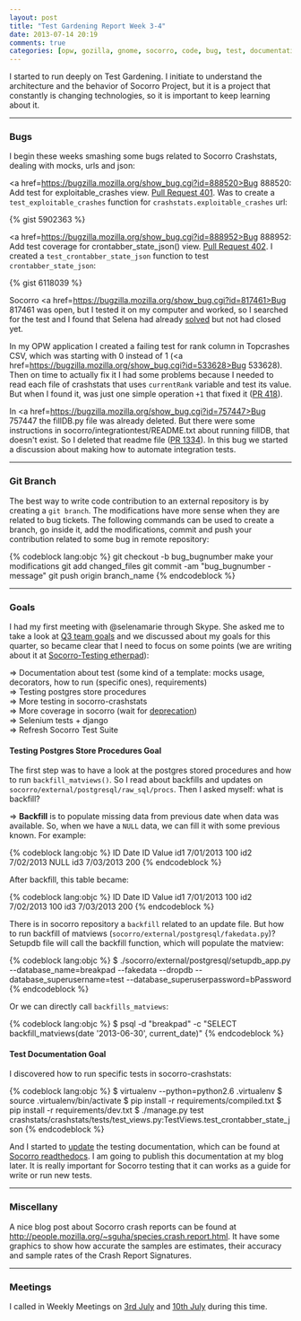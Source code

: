 ```yaml
---
layout: post
title: "Test Gardening Report Week 3-4"
date: 2013-07-14 20:19
comments: true
categories: [opw, gozilla, gnome, socorro, code, bug, test, documentation]
---
```


I started to run deeply on Test Gardening. I initiate to understand the architecture and the behavior of Socorro Project, but it is a project that constantly is changing technologies, so it is important to keep learning about it. 

***

### Bugs

I begin these weeks smashing some bugs related to Socorro Crashstats, dealing with mocks, urls and json:

<a href=https://bugzilla.mozilla.org/show_bug.cgi?id=888520>Bug 888520:</a> Add test for exploitable_crashes view. <a href=https://github.com/mozilla/socorro-crashstats/pull/401>Pull Request 401</a>. Was to create a ``test_exploitable_crashes`` function for ``crashstats.exploitable_crashes`` url:

<!-- more -->

{% gist 5902363 %}

<a href=https://bugzilla.mozilla.org/show_bug.cgi?id=888952>Bug 888952:</a> Add test coverage for crontabber_state_json() view. <a href=https://github.com/mozilla/socorro-crashstats/pull/402>Pull Request 402</a>. I created a ``test_crontabber_state_json`` function to test ``crontabber_state_json``:

{% gist 6118039 %}

Socorro <a href=https://bugzilla.mozilla.org/show_bug.cgi?id=817461>Bug 817461</a> was open, but I tested it on my computer and worked, so I searched for the test and I found that Selena had already <a href=https://github.com/mozilla/socorro/commit/ade562e91c26d6c6c2f8c28cd8297d72a77d70bf>solved</a> but not had closed yet.

In my OPW application I created a failing test for rank column in Topcrashes CSV, which was starting with 0 instead of 1 (<a href=https://bugzilla.mozilla.org/show_bug.cgi?id=533628>Bug 533628</a>). Then on time to actually fix it I had some problems because I needed to read each file of crashstats that uses ``currentRank`` variable and test its value. But when I found it, was just one simple operation ``+1`` that fixed it (<a href=https://github.com/mozilla/socorro-crashstats/pull/418>PR 418</a>).

In <a href=https://bugzilla.mozilla.org/show_bug.cgi?id=757447>Bug 757447</a> the fillDB.py file was already deleted. But there were some instructions in socorro/integrationtest/README.txt about running fillDB, that doesn't exist. So I deleted that readme file (<a href=https://github.com/mozilla/socorro/pull/1334>PR 1334</a>). In this bug we started a discussion about making how to automate integration tests.

***

### Git Branch

The best way to write code contribution to an external repository is by creating a ``git branch``. The modifications have more sense when they are related to bug tickets. The following commands can be used to create a branch, go inside it, add the modifications, commit and push your contribution related to some bug in remote repository:

{% codeblock lang:objc %}
git checkout -b bug_bugnumber
make your modifications
git add changed_files
git commit -am "bug_bugnumber - message"
git push origin branch_name
{% endcodeblock %}


***

### Goals

I had my first meeting with @selenamarie through Skype. She asked me to take a look at <a href=https://etherpad.mozilla.org/webtools-q32013>Q3 team goals</a> and we discussed about my goals for this quarter, so became clear that I need to focus on some points (we are writing about it at <a href=https://etherpad.mozilla.org/socorro-testing>Socorro-Testing etherpad</a>):  

=> Documentation about test (some kind of a template: mocks usage, decorators, how to run (specific ones), requirements)    
=> Testing postgres store procedures    
=> More testing in socorro-crashstats    
=> More coverage in socorro (wait for <a href=https://etherpad.mozilla.org/socorro-deprecation-station>deprecation</a>)    
=> Selenium tests + django    
=> Refresh Socorro Test Suite   

#### Testing Postgres Store Procedures Goal

The first step was to have a look at the postgres stored procedures and how to run ``backfill_matviews()``. So I read about backfills and updates on ``socorro/external/postgresql/raw_sql/procs``. Then I asked myself: what is backfill?

=> <strong>Backfill</strong> is to populate missing data from previous date when data was available. So, when we have a ``NULL`` data, we can fill it with some previous known. For example:

{% codeblock lang:objc %}
ID   Date ID    Value
id1  7/01/2013 100 
id2  7/02/2013 NULL
id3  7/03/2013 200
{% endcodeblock %}

After backfill, this table became:

{% codeblock lang:objc %}
ID   Date ID    Value
id1  7/01/2013 100 
id2  7/02/2013 100
id3  7/03/2013 200
{% endcodeblock %}

There is in socorro repository a ``backfill`` related to an update file. But how to run backfill of matviews (``socorro/external/postgresql/fakedata.py``)?     
Setupdb file will call the backfill function, which will populate the matview:

{% codeblock lang:objc %}
$ ./socorro/external/postgresql/setupdb_app.py    --database_name=breakpad --fakedata --dropdb --database_superusername=test --database_superuserpassword=bPassword
{% endcodeblock %}

Or we can directly call ``backfills_matviews``:

{% codeblock lang:objc %}
$ psql -d "breakpad" -c "SELECT backfill_matviews(date '2013-06-30', current_date)"
{% endcodeblock %}

#### Test Documentation Goal

I discovered how to run specific tests in socorro-crashstats:

{% codeblock lang:objc %}
$ virtualenv --python=python2.6 .virtualenv
$ source .virtualenv/bin/activate
$ pip install -r requirements/compiled.txt
$ pip install -r requirements/dev.txt
$ ./manage.py test crashstats/crashstats/tests/test_views.py:TestViews.test_crontabber_state_json
{% endcodeblock %}

And I started to <a href=https://github.com/GabiThume/socorro/commit/1d07aed15ed0b0a0bfa3b84355b6eb198c0c68ee>update</a> the testing documentation, which can be found at <a href=http://socorro.readthedocs.org/en/latest/unittesting.html>Socorro readthedocs</a>. I am going to publish this documentation at my blog later. It is really important for Socorro testing that it can works as a guide for write or run new tests.

***

### Miscellany

A nice blog post about Socorro crash reports can be found at <a href=http://people.mozilla.org/~sguha/species.crash.report.html>http://people.mozilla.org/~sguha/species.crash.report.html</a>. It have some graphics to show how accurate the samples are estimates, their accuracy and sample rates of the Crash Report Signatures.

***

### Meetings

I called in Weekly Meetings on <a href=https://wiki.mozilla.org/Breakpad/Status_Meetings/2013-July-03>3rd July</a> and <a href=https://wiki.mozilla.org/Breakpad/Status_Meetings/2013-July-10>10th July</a> during this time.
